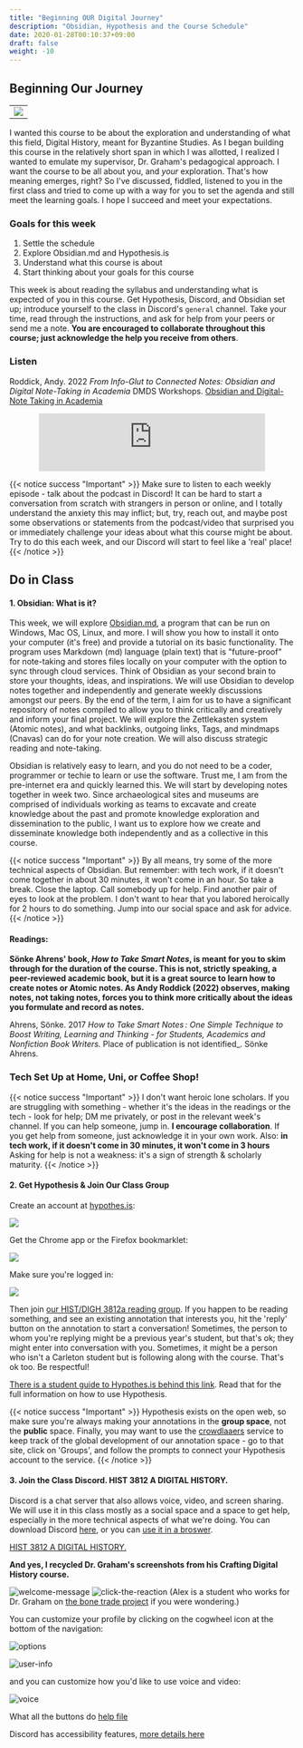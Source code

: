 ```yaml
---
title: "Beginning OUR Digital Journey"
description: "Obsidian, Hypothesis and the Course Schedule"
date: 2020-01-28T00:10:37+09:00
draft: false
weight: -10
---
```


## Beginning Our Journey

<table >
	<tbody>
		<tr>
			<td><img src="[https://images.squarespace-cdn.com/content/v1/5f3571ef9fa2aa0139d700c8/1606964790651-5D90Y5MIM8ZKYUI67ILB/06875263-414E-4AAC-81EB-981B2AA84631.jpeg?format=2500w](https://images.squarespace-cdn.com/content/v1/5f3571ef9fa2aa0139d700c8/1f829d3b-3184-4c10-a077-79295bbf4a33/Ancient+book+Digital+matrix+style+background+overlay+Rays+of+sunlightimage+from+torange_biz+free+photobank.jpg?format=2500w)"> </td>
		</tr>
	</tbody>
</table>

I wanted this course to be about the exploration and understanding of what this field, Digital History, meant for Byzantine Studies. As I began building this course in the relatively short span in which I was allotted, I realized I wanted to emulate my supervisor, Dr. Graham's pedagogical approach. I want the course to be all about you, and _your_ exploration. That's how meaning emerges, right? So I've discussed, fiddled, listened to you in the first class and tried to come up with a way for you to set the agenda and still meet the learning goals.  I hope I succeed and meet your expectations. 

### Goals for this week

1. Settle the schedule
2. Explore Obsidian.md and Hypothesis.is
3. Understand what this course is about
4. Start thinking about your goals for this course

This week is about reading the syllabus and understanding what is expected of you in this course. Get Hypothesis, Discord, and Obsidian set up; introduce yourself to the class in Discord's `general` channel. Take your time, read through the instructions, and ask for help from your peers or send me a note. **You are encouraged to collaborate throughout this course; just acknowledge the help you receive from others**.


### Listen

Roddick, Andy. 2022   _From Info-Glut to Connected Notes: Obsidian and Digital Note-Taking in Academia_ DMDS Workshops. [Obsidian and Digital-Note Taking in Academia](https://scds.github.io/dmds-22-23/Obsidian.html) 

<div align="center"><iframe src="https://scds.github.io/dmds-22-23/Obsidian.html" height="102px" width="400px"  frameborder="0" scrolling="no"></iframe></div>

{{< notice success "Important" >}}
Make sure to listen to each weekly episode - talk about the podcast in Discord! It can be hard to start a conversation from scratch with strangers in person or online, and I totally understand the anxiety this may inflict; but, try, reach out, and maybe post some observations or statements from the podcast/video that surprised you or immediately challenge your ideas about what this course might be about. Try to do this each week, and our Discord will start to feel like a 'real' place!
{{< /notice >}}


## Do in Class

#### 1. Obsidian: What is it?
This week, we will explore [Obsidian.md](https://obsidian.md/), a program that can be run on Windows, Mac OS, Linux, and more. I will show you how to install it onto your computer (it's free) and provide a tutorial on its basic functionality. The program uses Markdown (md) language (plain text) that is "future-proof" for note-taking and stores files locally on your computer with the option to sync through cloud services. Think of Obsidian as your second brain to store your thoughts, ideas, and inspirations. We will use Obsidian to develop notes together and independently and generate weekly discussions amongst our peers. By the end of the term, I aim for us to have a significant repository of notes compiled to allow you to think critically and creatively and inform your final project. We will explore the Zettlekasten system (Atomic notes), and what backlinks, outgoing links, Tags, and mindmaps (Cnavas) can do for your note creation. We will also discuss strategic reading and note-taking. 

Obsidian is relatively easy to learn, and you do not need to be a coder, programmer or techie to learn or use the software. Trust me, I am from the pre-internet era and quickly learned this. We will start by developing notes together in week two. Since archaeological sites and museums are comprised of individuals working as teams to excavate and create knowledge about the past and promote knowledge exploration and dissemination to the public, I want us to explore how we create and disseminate knowledge both independently and as a collective in this course.  

{{< notice success "Important" >}} By all means, try some of the more technical aspects of Obsidian. But remember: with tech work, if it doesn't come together in about 30 minutes, it won't come in an hour. So take a break. Close the laptop. Call somebody up for help. Find another pair of eyes to look at the problem. I don't want to hear that you labored heroically for 2 hours to do something. Jump into our social space and ask for advice.
{{< /notice >}}

#### Readings: 
**Sönke Ahrens'  book, _How to Take Smart Notes_, is meant for you to skim through for the duration of the course. This is not, strictly speaking, a peer-reviewed academic book, but it is a great source to learn how to create notes or Atomic notes. As Andy Roddick (2022) observes, making notes, not taking notes, forces you to think more critically about the ideas you formulate and record as notes.**

Ahrens, Sönke. 2017   _How to Take Smart Notes : One Simple Technique to Boost Writing, Learning and Thinking - for Students, Academics and Nonfiction Book Writers._ Place of publication is not identified_. Sönke Ahrens. 

### Tech Set Up at Home, Uni, or Coffee Shop!

{{< notice success "Important" >}} I don't want heroic lone scholars. If you are struggling with something - whether it's the ideas in the readings or the tech - look for help; DM me privately, or post in the relevant week's channel. If you can help someone, jump in. **I encourage collaboration**. If you get help from someone, just acknowledge it in your own work. Also: **in tech work, if it doesn't come in 30 minutes, it won't come in 3 hours** Asking for help is not a weakness: it's a sign of strength & scholarly maturity.
{{< /notice >}}

#### 2. Get Hypothesis & Join Our Class Group

Create an account at [hypothes.is](http://hypothes.is):

![](https://d242fdlp0qlcia.cloudfront.net/uploads/2015/08/28181440/signin.png)

Get the Chrome app or the Firefox bookmarklet:

![](https://d242fdlp0qlcia.cloudfront.net/uploads/2015/08/28181440/install.png)

Make sure you're logged in:

![](https://d242fdlp0qlcia.cloudfront.net/uploads/2015/08/28181440/signin2.png)

Then join [our HIST/DIGH 3812a reading group](https://hypothes.is/groups/7rRegnDX/hist-digh-3812). If you happen to be reading something, and see an existing annotation that interests you, hit the 'reply' button on the annotation to start a conversation! Sometimes, the person to whom you're replying might be a previous year's student, but that's ok; they might enter into conversation with you. Sometimes, it might be a person who isn't a Carleton student but is following along with the course. That's ok too. Be respectful!

[There is a student guide to Hypothes.is behind this link](https://web.hypothes.is/quick-start-guide-for-students/). Read that for the full information on how to use Hypothesis.

{{< notice success "Important" >}} Hypothesis exists on the open web, so make sure you're always making your annotations in the **group space**, not the **public** space. Finally, you may want to use the [crowdlaaers](https://crowdlaaers.org/) service to keep track of the global development of our annotation space - go to that site, click on 'Groups', and follow the prompts to connect your Hypothesis account to the service.
{{< /notice >}}

#### 3. Join the Class Discord. HIST 3812 A DIGITAL HISTORY.

Discord is a chat server that also allows voice, video, and screen sharing. We will use it in this class mostly as a social space and a space to get help, especially in the more technical aspects of what we're doing. You can download Discord [here](https://discordapp.com/apps), or you can [use it in a broswer](https://discordapp.com/app).

[HIST 3812 A DIGITAL HISTORY.](https://can01.safelinks.protection.outlook.com/?url=https%3A%2F%2Fdiscord.gg%2FVURYb9zkVk&data=05%7C01%7CSCOTTCOLEMAN%40cmail.carleton.ca%7C5154006e584f4e2d5cc408dbafc696fb%7C6ad91895de06485ebc51fce126cc8530%7C0%7C0%7C638297039684557039%7CUnknown%7CTWFpbGZsb3d8eyJWIjoiMC4wLjAwMDAiLCJQIjoiV2luMzIiLCJBTiI6Ik1haWwiLCJXVCI6Mn0%3D%7C3000%7C%7C%7C&sdata=Rea9Z%2FqjfSQJOr6vUH%2BI6oTNbDZEbtPXoVx3HAIgCPc%3D&reserved=0)

**And yes, I recycled Dr. Graham's screenshots from his Crafting Digital History course.**

![welcome-message](/images/discord/first-welcome-message.png)
![click-the-reaction](/images/discord/click-here.png)
(Alex is a student who works for Dr. Graham on [the bone trade project](http://bonetrade.github.io) if you were wondering.)

You can customize your profile by clicking on the cogwheel icon at the bottom of the navigation:

![options](/images/discord/options-location.png)

![user-info](/images/discord/user-info.png)

and you can customize how you'd like to use voice and video:

![voice](/images/discord/voice-settings.png)

What all the buttons do [help file](https://support.discordapp.com/hc/en-us/categories/200404398)

Discord has accessibility features, [more details here](https://support.discordapp.com/hc/en-us/articles/360035966492-Screen-Reader-Data-Toggle)



